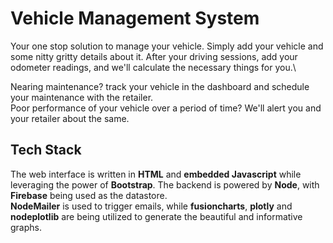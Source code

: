 # Vehicle Management System

Your one stop solution to manage your vehicle. Simply add your vehicle and some nitty gritty details about it. After your driving sessions, add your odometer readings, and we'll calculate the necessary things for you.\

Nearing maintenance? track your vehicle in the dashboard and schedule your maintenance with the retailer.\
Poor performance of your vehicle over a period of time? We'll alert you and your retailer about the same.

## Tech Stack

The web interface is written in **HTML** and **embedded Javascript** while leveraging the power of **Bootstrap**. The backend is powered by **Node**, with **Firebase** being used as the datastore.\
**NodeMailer** is used to trigger emails, while **fusioncharts**, **plotly** and **nodeplotlib** are being utilized to generate the beautiful and informative graphs.
